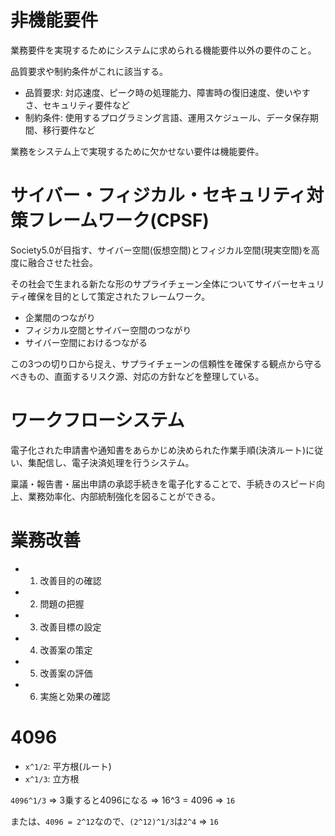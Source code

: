 # 非機能要件

業務要件を実現するためにシステムに求められる機能要件以外の要件のこと。

品質要求や制約条件がこれに該当する。

- 品質要求: 対応速度、ピーク時の処理能力、障害時の復旧速度、使いやすさ、セキュリティ要件など
- 制約条件: 使用するプログラミング言語、運用スケジュール、データ保存期間、移行要件など

業務をシステム上で実現するために欠かせない要件は機能要件。

# サイバー・フィジカル・セキュリティ対策フレームワーク(CPSF)

Society5.0が目指す、サイバー空間(仮想空間)とフィジカル空間(現実空間)を高度に融合させた社会。

その社会で生まれる新たな形のサプライチェーン全体についてサイバーセキュリティ確保を目的として策定されたフレームワーク。

- 企業間のつながり
- フィジカル空間とサイバー空間のつながり
- サイバー空間におけるつながる

この3つの切り口から捉え、サプライチェーンの信頼性を確保する観点から守るべきもの、直面するリスク源、対応の方針などを整理している。

# ワークフローシステム

電子化された申請書や通知書をあらかじめ決められた作業手順(決済ルート)に従い、集配信し、電子決済処理を行うシステム。

稟議・報告書・届出申請の承認手続きを電子化することで、手続きのスピード向上、業務効率化、内部統制強化を図ることができる。

# 業務改善

- 1. 改善目的の確認
- 2. 問題の把握
- 3. 改善目標の設定
- 4. 改善案の策定
- 5. 改善案の評価
- 6. 実施と効果の確認

# 4096

- `x^1/2`: 平方根(ルート)
- `x^1/3`: 立方根

`4096^1/3` => 3乗すると4096になる => 16^3 = 4096 => `16`

または、`4096 = 2^12`なので、`(2^12)^1/3`は`2^4` => `16`

